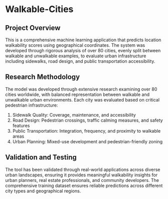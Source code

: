 # Walkable-Cities

## Project Overview
This is a comprehensive machine learning application that predicts location walkability scores using geographical coordinates. The system was developed through rigorous analysis of over 80 cities, evenly split between walkable and unwalkable examples, to evaluate urban infrastructure including sidewalks, road design, and public transportation accessibility.

## Research Methodology
The model was developed through extensive research examining over 80 cities worldwide, with balanced representation between walkable and unwalkable urban environments. Each city was evaluated based on critical pedestrian infrastructure:
1. Sidewalk Quality: Coverage, maintenance, and accessibility
2. Road Design: Pedestrian crossings, traffic calming measures, and safety features
3. Public Transportation: Integration, frequency, and proximity to walkable areas
4. Urban Planning: Mixed-use development and pedestrian-friendly zoning

## Validation and Testing
The tool has been validated through real-world applications across diverse urban landscapes, ensuring it provides meaningful walkability insights for urban planners, real estate professionals, and community developers. The comprehensive training dataset ensures reliable predictions across different city types and geographical regions.
